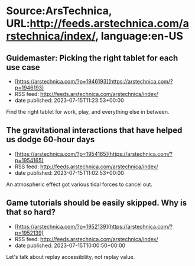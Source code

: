# Source:ArsTechnica, URL:http://feeds.arstechnica.com/arstechnica/index/, language:en-US

## Guidemaster: Picking the right tablet for each use case
 - [https://arstechnica.com/?p=1946193](https://arstechnica.com/?p=1946193)
 - RSS feed: http://feeds.arstechnica.com/arstechnica/index/
 - date published: 2023-07-15T11:23:53+00:00

Find the right tablet for work, play, and everything else in between.

## The gravitational interactions that have helped us dodge 60-hour days
 - [https://arstechnica.com/?p=1954165](https://arstechnica.com/?p=1954165)
 - RSS feed: http://feeds.arstechnica.com/arstechnica/index/
 - date published: 2023-07-15T11:02:53+00:00

An atmospheric effect got various tidal forces to cancel out.

## Game tutorials should be easily skipped. Why is that so hard?
 - [https://arstechnica.com/?p=1952139](https://arstechnica.com/?p=1952139)
 - RSS feed: http://feeds.arstechnica.com/arstechnica/index/
 - date published: 2023-07-15T10:00:50+00:00

Let's talk about replay accessibility, not replay value.

